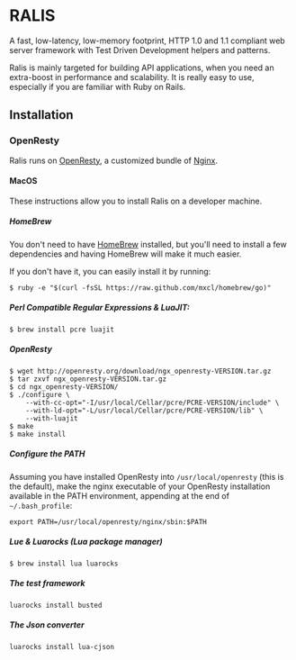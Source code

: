 # RALIS
A fast, low-latency, low-memory footprint, HTTP 1.0 and 1.1 compliant web server framework with Test Driven Development helpers and patterns.

Ralis is mainly targeted for building API applications, when you need an extra-boost in performance and scalability. It is really easy to use, especially if you are familiar with Ruby on Rails.

## Installation

### OpenResty

Ralis runs on [OpenResty](http://http://openresty.org/), a customized bundle of [Nginx](http://nginx.org/).

#### MacOS
These instructions allow you to install Ralis on a developer machine.

##### HomeBrew
You don't need to have [HomeBrew](http://brew.sh/) installed, but you'll need to install a few dependencies and having HomeBrew will make it much easier.

If you don't have it, you can easily install it by running:
```
$ ruby -e "$(curl -fsSL https://raw.github.com/mxcl/homebrew/go)"
```

##### Perl Compatible Regular Expressions & LuaJIT:
```
$ brew install pcre luajit
````

##### OpenResty
```
$ wget http://openresty.org/download/ngx_openresty-VERSION.tar.gz
$ tar zxvf ngx_openresty-VERSION.tar.gz
$ cd ngx_openresty-VERSION/
$ ./configure \
	--with-cc-opt="-I/usr/local/Cellar/pcre/PCRE-VERSION/include" \
	--with-ld-opt="-L/usr/local/Cellar/pcre/PCRE-VERSION/lib" \
	--with-luajit
$ make
$ make install
```

##### Configure the PATH
Assuming you have installed OpenResty into `/usr/local/openresty` (this is the default), make the nginx executable of your OpenResty installation available in the PATH environment, appending at the end of `~/.bash_profile`:
```
export PATH=/usr/local/openresty/nginx/sbin:$PATH
```

##### Lue & Luarocks (Lua package manager)
```
$ brew install lua luarocks
```

##### The test framework
```
luarocks install busted
```

##### The Json converter
```
luarocks install lua-cjson
```
